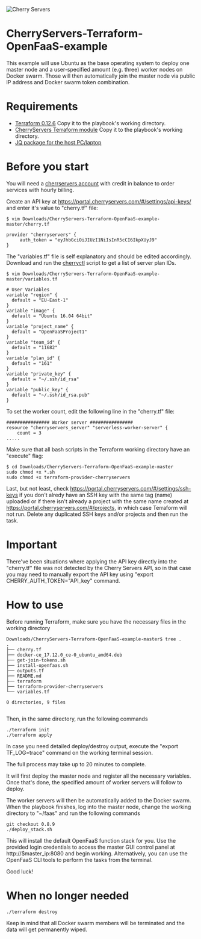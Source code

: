 ![Cherry Servers](https://www.serchen.com/images/thumbnails/large/54097.jpg) 
# CherryServers-Terraform-OpenFaaS-example
This example will use Ubuntu as the base operating system to deploy one master node and a user-specified amount (e.g. three) worker nodes on Docker swarm. Those will then automatically join the master node via public IP address and Docker swarm token combination. 
# Requirements
<ul>
  <li><a href="https://www.terraform.io/downloads.html" target="_blank">Terraform 0.12.6</a> Copy it to the playbook's working  directory.</li>
  <li><a href="http://downloads.cherryservers.com/other/terraform/" target="_blank">CherryServers Terraform module</a> Copy it to the playbook's working  directory.</li>
  <li><a href="https://stedolan.github.io/jq/download/" target="_blank">JQ package for the host PC/laptop</a></li>
</ul>

# Before you start
You will need a <a href="https://portal.cherryservers.com" target="_blank">cherrservers account</a> with credit in balance to order services with hourly billing. 

Create an API key at <a href="https://portal.cherryservers.com/#/settings/api-keys/" target="_blank">https://portal.cherryservers.com/#/settings/api-keys/</a> and enter it's value to "cherry.tf" file:<br>
```
$ vim Downloads/CherryServers-Terraform-OpenFaaS-example-master/cherry.tf

provider "cherryservers" { 
     auth_token = "eyJhbGciOiJIUzI1NiIsInR5cCI6IkpXUyJ9"
}
```

The "variables.tf" file is self explanatory and should be edited accordingly. Download and run the <a href="https://github.com/cherryservers/cherryctl" target="_blank">cherryctl</a> script to get a list of server plan IDs.
```
$ vim Downloads/CherryServers-Terraform-OpenFaaS-example-master/variables.tf

# User Variables
variable "region" {
  default = "EU-East-1"
}
variable "image" {
  default = "Ubuntu 16.04 64bit"
}
variable "project_name" {
  default = "OpenFaaSProject1"
}
variable "team_id" {
  default = "11682"
}
variable "plan_id" {
  default = "161"
}
variable "private_key" {
  default = "~/.ssh/id_rsa"
}
variable "public_key" {
  default = "~/.ssh/id_rsa.pub"
}
```
To set the worker count, edit the following line in the "cherry.tf" file:
```
################ Worker server ################
resource "cherryservers_server" "serverless-worker-server" {
    count = 3
.....
```
Make sure that all bash scripts in the Terraform working directory have an "execute" flag:

```
$ cd Downloads/CherryServers-Terraform-OpenFaaS-example-master
sudo chmod +x *.sh
sudo chmod +x terraform-provider-cherryservers
```
Last, but not least, check https://portal.cherryservers.com/#/settings/ssh-keys if you don't alredy have an SSH key with the same tag (name) uploaded or if there isn't already a project with the same name created at https://portal.cherryservers.com/#/projects, in which case Terraform will not run. Delete any duplicated SSH keys and/or projects and then run the task.

# Important

There've been situations where applying the API key directly into the "cherry.tf" file was not detected by the Cherry Servers API, so in that case you may need to manually export the API key using "export CHERRY_AUTH_TOKEN="API_key" command. 

# How to use

Before running Terraform, make sure you have the necessary files in the working directory
 
```
Downloads/CherryServers-Terraform-OpenFaaS-example-master$ tree .
.
├── cherry.tf
├── docker-ce_17.12.0_ce-0_ubuntu_amd64.deb
├── get-join-tokens.sh
├── install-openfaas.sh
├── outputs.tf
├── README.md
├── terraform
├── terraform-provider-cherryservers
└── variables.tf

0 directories, 9 files


```
Then, in the same directory, run the following commands
```
./terraform init
./terraform apply
```
In case you need detailed deploy/destroy output, execute the "export TF_LOG=trace" command on the working terminal session.

The full process may take up to 20 minutes to complete.

It will first deploy the master node and register all the necessary variables. Once that's done, the specified amount of worker servers will follow to deploy.

The worker servers will then be automatically added to the Docker swarm. When the playbook finishes, log into the master node, change the working directory to "~/faas" and run the following commands
```
git checkout 0.8.9
./deploy_stack.sh
```

This will install the default OpenFaaS function stack for you. Use the provided login credentials to access the master GUI control panel at http://$master_ip:8080 and begin working. Alternatively, you can use the OpenFaaS CLI tools to perform the tasks from the terminal.

Good luck!

# When no longer needed
```
./terraform destroy
```
Keep in mind that all Docker swarm members will be terminated and the data will get permanently wiped.
